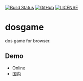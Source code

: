 [![Build Status](https://travis-ci.org/DavidKk/dosgame.svg?branch=master)](https://travis-ci.org/DavidKk/dosgame)
[![GitHub](https://img.shields.io/github/license/mashape/apistatus.svg)](https://github.com/DavidKk/tower-blocks/blob/master/LICENSE)
[![LICENSE](https://img.shields.io/badge/license-Anti%20996-blue.svg)](https://github.com/996icu/996.ICU/blob/master/LICENSE)

# dosgame

dos game for browser.

## Demo

- [Online](https://davidkk.github.io/dosgame/)
- [国内](https://david.gitee.io/dosgame/)
